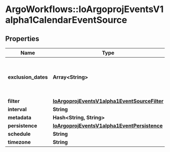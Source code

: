 # ArgoWorkflows::IoArgoprojEventsV1alpha1CalendarEventSource

## Properties
Name | Type | Description | Notes
------------ | ------------- | ------------- | -------------
**exclusion_dates** | **Array&lt;String&gt;** | ExclusionDates defines the list of DATE-TIME exceptions for recurring events. | [optional] 
**filter** | [**IoArgoprojEventsV1alpha1EventSourceFilter**](IoArgoprojEventsV1alpha1EventSourceFilter.md) |  | [optional] 
**interval** | **String** |  | [optional] 
**metadata** | **Hash&lt;String, String&gt;** |  | [optional] 
**persistence** | [**IoArgoprojEventsV1alpha1EventPersistence**](IoArgoprojEventsV1alpha1EventPersistence.md) |  | [optional] 
**schedule** | **String** |  | [optional] 
**timezone** | **String** |  | [optional] 


